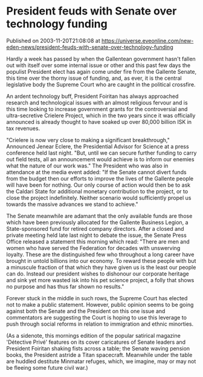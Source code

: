 # President feuds with Senate over technology funding
Published on 2003-11-20T21:08:08 at https://universe.eveonline.com/new-eden-news/president-feuds-with-senate-over-technology-funding

Hardly a week has passed by when the Gallentean government hasn't fallen out with itself over some internal issue or other and this past few days the populist President elect has again come under fire from the Gallente Senate, this time over the thorny issue of funding, and, as ever, it is the central legislative body the Supreme Court who are caught in the political crossfire. 

An ardent technology buff, President Foiritan has always approached research and technological issues with an almost religious fervour and is this time looking to increase government grants for the controversial and ultra-secretive Crielere Project, which in the two years since it was officially announced is already thought to have soaked up over 80,000 billion ISK in tax revenues. 

"Crielere is now very close to making a significant breakthrough," Announced Jenear Eclere, the Presidential Advisor for Science at a press conference held last night. "But, until we can secure further funding to carry out field tests, all an announcement would achieve is to inform our enemies what the nature of our work was." The President who was also in attendance at the media event added: "If the Senate cannot divert funds from the budget then our efforts to improve the lives of the Gallente people will have been for nothing. Our only course of action would then be to ask the Caldari State for additional monetary contribution to the project, or to close the project indefinitely. Neither scenario would sufficiently propel us towards the massive advances we stand to achieve." 

The Senate meanwhile are adamant that the only available funds are those which have been previously allocated for the Gallente Business Legion, a State-sponsored fund for retired company directors. After a closed and private meeting held late last night to debate the issue, the Senate Press Office released a statement this morning which read: "There are men and women who have served the Federation for decades with unswerving loyalty. These are the distinguished few who throughout a long career have brought in untold billions into our economy. To reward these people with but a minuscule fraction of that which they have given us is the least our people can do. Instead our president wishes to dishonour our corporate heritage and sink yet more wasted isk into his pet science project, a folly that shows no purpose and has thus far shown no results." 

Forever stuck in the middle in such rows, the Supreme Court has elected not to make a public statement. However, public opinion seems to be going against both the Senate and the President on this one issue and commentators are suggesting the Court is hoping to use this leverage to push through social reforms in relation to immigration and ethnic minorties. 

(As a sidenote, this mornings edition of the popular satirical magazine 'Détective Privé' features on its cover caricatures of Senate leaders and President Foiritan shaking fists across a table; the Senate waving pension books, the President astride a Titan spacecraft. Meanwhile under the table are huddled destitute Minmatar refuges, which, we imagine, may or may not be fleeing some future civil war.)

